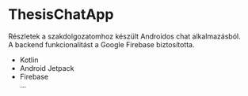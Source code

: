 # ThesisChatApp

Részletek a szakdolgozatomhoz készült Androidos chat alkalmazásból.  
A backend funkcionalitást a Google Firebase biztosította.

- Kotlin
- Android Jetpack
- Firebase  
...
